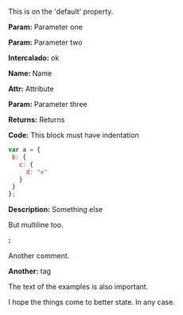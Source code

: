  

This is on the 'default' property.

**Param:** Parameter one

**Param:** Parameter two

**Intercalado:** ok

**Name:** Name

**Attr:** Attribute

**Param:** Parameter three

**Returns:** Returns

**Code:** This block must have indentation

```js
var a = {
 b: {
   c: {
     d: "e"
   }
 }
};
```


**Description:** Something else

But multiline too.

**:** 



 

Another comment.

**Another:** tag



 


The text of the examples is also important.

I hope the things come to better state.
In any case.




